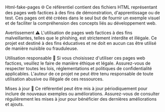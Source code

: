 Html-fake-pages 🌐
Ce référentiel contient des fichiers HTML représentant des pages web factices à des fins de démonstration, d'apprentissage ou de test. Ces pages ont été créées dans le seul but de fournir un exemple visuel et de faciliter la compréhension des concepts liés au développement web.

Avertissement ⚠️
L'utilisation de pages web factices à des fins malveillantes, telles que le phishing, est strictement interdite et illégale. Ce projet est destiné à des fins éducatives et ne doit en aucun cas être utilisé de manière nuisible ou frauduleuse.

Utilisation responsable 🤝
Si vous choisissez d'utiliser ces pages web factices, veuillez le faire de manière éthique et légale. Assurez-vous de respecter toutes les lois, réglementations et politiques de confidentialité applicables. L'auteur de ce projet ne peut être tenu responsable de toute utilisation abusive ou illégale de ces ressources.

Mises à jour 🔄
Ce référentiel peut être mis à jour périodiquement pour inclure de nouveaux exemples ou améliorations. Assurez-vous de consulter régulièrement les mises à jour pour bénéficier des dernières améliorations et ajouts.


